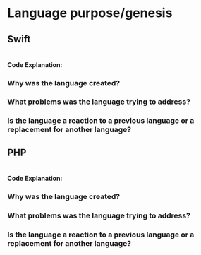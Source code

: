 # Language purpose/genesis

## Swift
```swift
```
#### Code Explanation:

### Why was the language created?

### What problems was the language trying to address?

### Is the language a reaction to a previous language or a replacement for another language?


## PHP
```php
```
#### Code Explanation:

### Why was the language created?

### What problems was the language trying to address?

### Is the language a reaction to a previous language or a replacement for another language?
